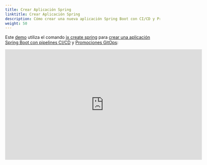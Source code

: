 ```yaml
---
title: Crear Aplicación Spring
linktitle: Crear Aplicación Spring
description: Cómo crear una nueva aplicación Spring Boot con CI/CD y Promociones GitOps
weight: 50
---
```


Este [demo](https://www.youtube.com/watch?v=kPes3rvT1UM) utiliza el comando [jx create spring](/commands/deprecation/) para [crear una aplicación Spring Boot con pipelines CI/CD](/developing/create-spring/) y [Promociones GitOps](/es/about/concepts/features/#promoción):

<iframe width="640" height="360" src="https://www.youtube.com/embed/kPes3rvT1UM" frameborder="0" allow="autoplay; encrypted-media" allowfullscreen></iframe>